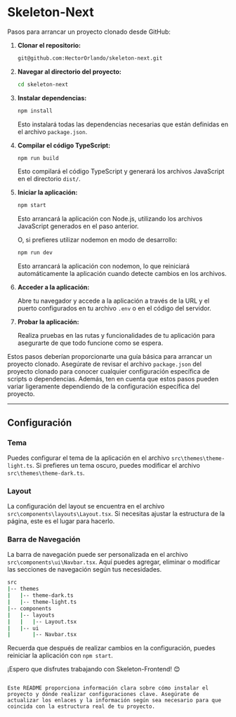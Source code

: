 # Skeleton-Next


Pasos para arrancar un proyecto clonado desde GitHub:

1. **Clonar el repositorio:**

   ```bash
   git@github.com:HectorOrlando/skeleton-next.git
   ```

   

2. **Navegar al directorio del proyecto:**

   ```bash
   cd skeleton-next
   ```

3. **Instalar dependencias:**

   ```bash
   npm install
   ```

   Esto instalará todas las dependencias necesarias que están definidas en el archivo `package.json`.


4. **Compilar el código TypeScript:**

   ```bash
   npm run build
   ```

   Esto compilará el código TypeScript y generará los archivos JavaScript en el directorio `dist/`.

5. **Iniciar la aplicación:**

   ```bash
   npm start
   ```

   Esto arrancará la aplicación con Node.js, utilizando los archivos JavaScript generados en el paso anterior.

   O, si prefieres utilizar nodemon en modo de desarrollo:

   ```bash
   npm run dev
   ```

   Esto arrancará la aplicación con nodemon, lo que reiniciará automáticamente la aplicación cuando detecte cambios en los archivos.

6. **Acceder a la aplicación:**

   Abre tu navegador y accede a la aplicación a través de la URL y el puerto configurados en tu archivo `.env` o en el código del servidor.

7. **Probar la aplicación:**

   Realiza pruebas en las rutas y funcionalidades de tu aplicación para asegurarte de que todo funcione como se espera.

Estos pasos deberían proporcionarte una guía básica para arrancar un proyecto clonado. Asegúrate de revisar el archivo `package.json` del proyecto clonado para conocer cualquier configuración específica de scripts o dependencias. Además, ten en cuenta que estos pasos pueden variar ligeramente dependiendo de la configuración específica del proyecto.



---

## Configuración

### Tema

Puedes configurar el tema de la aplicación en el archivo `src\themes\theme-light.ts`. Si prefieres un tema oscuro, puedes modificar el archivo `src\themes\theme-dark.ts`.

### Layout

La configuración del layout se encuentra en el archivo `src\components\layouts\Layout.tsx`. Si necesitas ajustar la estructura de la página, este es el lugar para hacerlo.

### Barra de Navegación

La barra de navegación puede ser personalizada en el archivo `src\components\ui\Navbar.tsx`. Aquí puedes agregar, eliminar o modificar las secciones de navegación según tus necesidades.

```bash
src
|-- themes
|   |-- theme-dark.ts
|   |-- theme-light.ts
|-- components
|   |-- layouts
|   |   |-- Layout.tsx
|   |-- ui
|       |-- Navbar.tsx
```

Recuerda que después de realizar cambios en la configuración, puedes reiniciar la aplicación con `npm start`.

¡Espero que disfrutes trabajando con Skeleton-Frontend! 😊
```

Este README proporciona información clara sobre cómo instalar el proyecto y dónde realizar configuraciones clave. Asegúrate de actualizar los enlaces y la información según sea necesario para que coincida con la estructura real de tu proyecto.